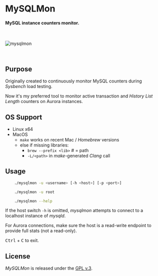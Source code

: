 
# MySQLMon

#### MySQL instance counters monitor.

<br>

[1]: https://tinram.github.io/images/mysqlmon.png
![mysqlmon][1]

<br>

## Purpose

Originally created to continuously monitor MySQL counters during *Sysbench* load testing.

Now it's my preferred tool to monitor active transaction and *History List Length* counters on Aurora instances.


## OS Support

+ Linux x64
+ MacOS
	+ `make` works on recent Mac / *Homebrew* versions
    + else if missing libraries:
        + `brew --prefix <lib>` # = path
        + `-L/<path>` in *make*-generated *Clang* call


## Usage

```bash
    ./mysqlmon -u <username> [-h <host>] [-p <port>]

    ./mysqlmon -u root

    ./mysqlmon --help
```

If the host switch `-h` is omitted, *mysqlmon* attempts to connect to a localhost instance of *mysqld*.

For Aurora connections, make sure the host is a read-write endpoint to provide full stats (not a read-only).


<kbd>Ctrl</kbd> + <kbd>C</kbd> to exit.


## License

*MySQLMon* is released under the [GPL v.3](https://www.gnu.org/licenses/gpl-3.0.html).
